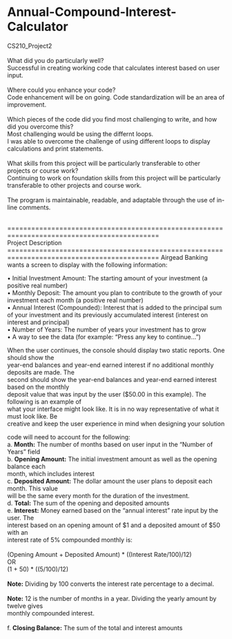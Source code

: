 # Annual-Compound-Interest-Calculator
CS210_Project2
<br>
<br>
What did you do particularly well?<br>
Successful in creating working code that calculates interest based on user input.<br><br>
Where could you enhance your code?<br>
Code enhancement will be on going.  Code standardization will be an area of improvement.<br>
<br>
Which pieces of the code did you find most challenging to write, and how did you overcome this?<br>
Most challenging would be using the differnt loops. <br>
I was able to overcome the challenge of using different loops to display calculations and print statements. <br>
<br>
What skills from this project will be particularly transferable to other projects or course work?<br>
Continuing to work on foundation skills from this project will be particularly transferable to other projects and course work.<br>
<br>
The program is maintainable, readable, and adaptable through the use of in-line comments.<br>
<br>



============================================================================================
<br>
Project Description
<br>============================================================================================
Airgead Banking wants a screen to display with the following information:

• Initial Investment Amount: The starting amount of your investment (a positive real number) <br>
• Monthly Deposit: The amount you plan to contribute to the growth of your investment each month (a positive real number)<br>
• Annual Interest (Compounded): Interest that is added to the principal sum of your investment and its previously accumulated interest (interest on interest and principal)<br>
• Number of Years: The number of years your investment has to grow <br>
• A way to see the data (for example: “Press any key to continue…”)<br>


When the user continues, the console should display two static reports. One should show the <br>
year-end balances and year-end earned interest if no additional monthly deposits are made. The <br>
second should show the year-end balances and year-end earned interest based on the monthly <br>
deposit value that was input by the user ($50.00 in this example). The following is an example of <br>
what your interface might look like. It is in no way representative of what it must look like. Be <br>
creative and keep the user experience in mind when designing your solution<br>


code will need to account for the following:<br>
a. <b>Month:</b> The number of months based on user input in the “Number of Years” field<br>
b. <b>Opening Amount:</b> The initial investment amount as well as the opening balance each <br>
month, which includes interest<br>
c. <b>Deposited Amount:</b> The dollar amount the user plans to deposit each month. This value <br>
will be the same every month for the duration of the investment. <br>
d. <b>Total:</b> The sum of the opening and deposited amounts<br>
e. <b>Interest:</b> Money earned based on the “annual interest” rate input by the user. The <br>
interest based on an opening amount of $1 and a deposited amount of $50 with an<br> 
interest rate of 5% compounded monthly is:<br>
<br>
(Opening Amount + Deposited Amount) * ((Interest Rate/100)/12) <br>OR <br>(1 + 50) * ((5/100)/12) <br>
<br>
  <b>Note:</b> Dividing by 100 converts the interest rate percentage to a decimal.<br>
<br>
  <b>Note:</b> 12 is the number of months in a year. Dividing the yearly amount by twelve gives <br>
monthly compounded interest.<br>
<br>
f. <b>Closing Balance:</b> The sum of the total and interest amounts<br>
